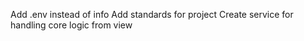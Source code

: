 Add .env instead of info
Add standards for project
Create service for handling core logic  from view

